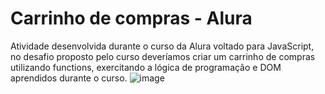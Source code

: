 # Carrinho de compras - Alura

Atividade desenvolvida durante o curso da Alura voltado para JavaScript, no desafio proposto pelo curso deveríamos criar um carrinho de compras utilizando functions, exercitando a lógica de programação e  DOM aprendidos durante o curso.
![image](https://github.com/thais4rauj0/carrinho-de-compras/assets/102331021/12bf266b-b632-47b6-a67a-e2b2e4b96a75)





